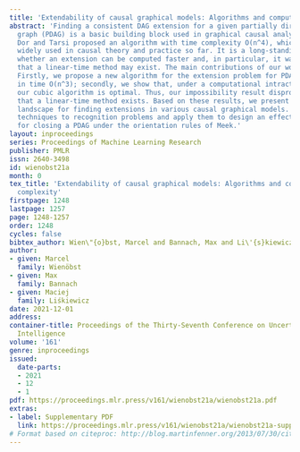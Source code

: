 ```yaml
---
title: 'Extendability of causal graphical models: Algorithms and computational complexity'
abstract: 'Finding a consistent DAG extension for a given partially directed acyclic
  graph (PDAG) is a basic building block used in graphical causal analysis. In 1992,
  Dor and Tarsi proposed an algorithm with time complexity O(n^4), which has been
  widely used in causal theory and practice so far. It is a long-standing open question
  whether an extension can be computed faster and, in particular, it was conjectured
  that a linear-time method may exist. The main contributions of our work are two-fold:
  Firstly, we propose a new algorithm for the extension problem for PDAGs which runs
  in time O(n^3); secondly, we show that, under a computational intractability assumption,
  our cubic algorithm is optimal. Thus, our impossibility result disproves the conjecture
  that a linear-time method exists. Based on these results, we present a full complexity
  landscape for finding extensions in various causal graphical models. We extend the
  techniques to recognition problems and apply them to design an effective algorithm
  for closing a PDAG under the orientation rules of Meek.'
layout: inproceedings
series: Proceedings of Machine Learning Research
publisher: PMLR
issn: 2640-3498
id: wienobst21a
month: 0
tex_title: 'Extendability of causal graphical models: Algorithms and computational
  complexity'
firstpage: 1248
lastpage: 1257
page: 1248-1257
order: 1248
cycles: false
bibtex_author: Wien\"{o}bst, Marcel and Bannach, Max and Li\'{s}kiewicz, Maciej
author:
- given: Marcel
  family: Wienöbst
- given: Max
  family: Bannach
- given: Maciej
  family: Liśkiewicz
date: 2021-12-01
address:
container-title: Proceedings of the Thirty-Seventh Conference on Uncertainty in Artificial
  Intelligence
volume: '161'
genre: inproceedings
issued:
  date-parts:
  - 2021
  - 12
  - 1
pdf: https://proceedings.mlr.press/v161/wienobst21a/wienobst21a.pdf
extras:
- label: Supplementary PDF
  link: https://proceedings.mlr.press/v161/wienobst21a/wienobst21a-supp.pdf
# Format based on citeproc: http://blog.martinfenner.org/2013/07/30/citeproc-yaml-for-bibliographies/
---
```


